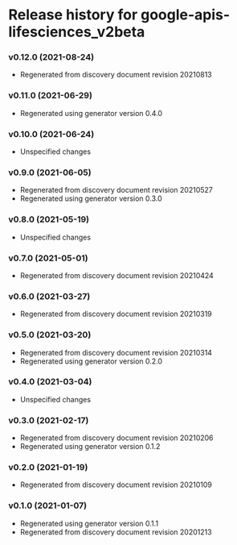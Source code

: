 # Release history for google-apis-lifesciences_v2beta

### v0.12.0 (2021-08-24)

* Regenerated from discovery document revision 20210813

### v0.11.0 (2021-06-29)

* Regenerated using generator version 0.4.0

### v0.10.0 (2021-06-24)

* Unspecified changes

### v0.9.0 (2021-06-05)

* Regenerated from discovery document revision 20210527
* Regenerated using generator version 0.3.0

### v0.8.0 (2021-05-19)

* Unspecified changes

### v0.7.0 (2021-05-01)

* Regenerated from discovery document revision 20210424

### v0.6.0 (2021-03-27)

* Regenerated from discovery document revision 20210319

### v0.5.0 (2021-03-20)

* Regenerated from discovery document revision 20210314
* Regenerated using generator version 0.2.0

### v0.4.0 (2021-03-04)

* Unspecified changes

### v0.3.0 (2021-02-17)

* Regenerated from discovery document revision 20210206
* Regenerated using generator version 0.1.2

### v0.2.0 (2021-01-19)

* Regenerated from discovery document revision 20210109

### v0.1.0 (2021-01-07)

* Regenerated using generator version 0.1.1
* Regenerated from discovery document revision 20201213

